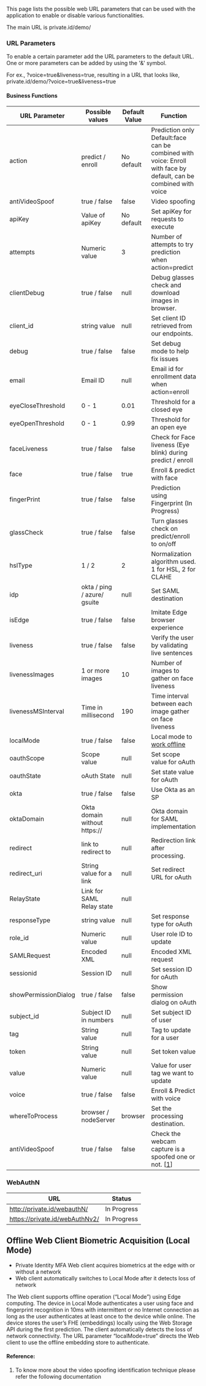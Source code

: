 This page lists the possible web URL parameters that can be used with the application to enable or disable various functionalities.

The main URL is private.id/demo/

### URL Parameters

To enable a certain parameter add the URL parameters to the default URL. One or more parameters can be added by using the '&' symbol.  

For ex., ?voice=true&liveness=true, resulting in a URL that looks like, private.id/demo/?voice=true&liveness=true

#### Business Functions

|URL Parameter | Possible values |Default Value|Function | 
|-----|----|---|-----|
|action|predict / enroll|No default|Prediction only Default:face can be combined with voice: Enroll with face by default, can be combined with voice|
|antiVideoSpoof|true / false|false|Video spoofing|
|apiKey| Value of apiKey|No default|Set apiKey for requests to execute|
|attempts|Numeric value|3|Number of attempts to try prediction when action=predict|
|clientDebug|true / false|null|Debug glasses check and download images in browser.|
|client_id|string value|null|Set client ID retrieved from our endpoints.|
|debug|true / false|false|Set debug mode to help fix issues|
|email|Email ID|null|Email id for enrollment data when action=enroll|
|eyeCloseThreshold| 0 - 1|0.01|Threshold for a closed eye|
|eyeOpenThreshold| 0 - 1|0.99|Threshold for an open eye|
|faceLiveness| true / false|false|Check for Face liveness (Eye blink) during predict / enroll|
|face| true / false|true|Enroll & predict with face|
|fingerPrint|true / false|false|Prediction using Fingerprint (In Progress)|
|glassCheck|true / false|false|Turn glasses check on predict/enroll to on/off|
|hslType|1 / 2|2|Normalization algorithm used. 1 for HSL, 2 for CLAHE|
|idp|okta / ping / azure/ gsuite|null|Set SAML destination|
|isEdge|true / false|false|Imitate Edge browser experience|
|liveness|true / false|false|Verify the user by validating live sentences|
|livenessImages| 1 or more images|10|Number of images to gather on face liveness|
|livenessMSInterval| Time in millisecond |190|Time interval between each image gather on face liveness|
|localMode|true / false|false|Local mode to [work offline](https://github.com/openinfer/PrivateIdentity/wiki/Client-URL-Parameters#offline-web-client-biometric-acquisition-local-mode)|
|oauthScope|Scope value|null|Set scope value for oAuth|
|oauthState|oAuth State|null|Set state value for oAuth|
|okta|true / false|false|Use Okta as an SP|
|oktaDomain|Okta domain without https://|null|Okta domain for SAML implementation|
|redirect|link to redirect to|null|Redirection link after processing.|
|redirect_uri|String value for a link|null|Set redirect URL for oAuth|
|RelayState| Link for SAML Relay state|null||
|responseType|string value|null|Set response type for oAuth|
|role_id|Numeric value|null|User role ID to update|
|SAMLRequest| Encoded XML|null|Encoded XML request|
|sessionid|Session ID|null|Set session ID for oAuth|
|showPermissionDialog|true / false|false|Show permission dialog on oAuth|
|subject_id|Subject ID in numbers|null|Set subject ID of user|
|tag|String value|null|Tag to update for a user|
|token|String value|null|Set token value|
|value|Numeric value|null|Value for user tag we want to update|
|voice|true / false|false|Enroll & Predict with voice|
|whereToProcess|browser / nodeServer|browser|Set the processing destination.|
|antiVideoSpoof|true / false|false|Check the webcam capture is a spoofed one or not. [[1](https://github.com/openinfer/PrivateIdentity/wiki/Client-URL-Parameters/_edit#reference)]|

### WebAuthN
|URL|Status|
|---|---|
|http://private.id/webauthN/|In Progress|
|https://private.id/webAuthNv2/|In Progress|

## Offline Web Client Biometric Acquisition (Local Mode)
* Private Identity MFA Web client acquires biometrics at the edge with or without a network 
* Web client automatically switches to Local Mode after it detects loss of network 

The Web client supports offline operation (“Local Mode”) using Edge computing. The device in Local Mode authenticates a user using face and fingerprint recognition in 10ms with intermittent or no Internet connection as long as the user authenticates at least once to the device while online. The device stores the user’s FHE (embeddings) locally using the Web Storage API during the first prediction. The client automatically detects the loss of network connectivity. The URL parameter “localMode=true” directs the Web client to use the offline embedding store to authenticate.

#### Reference:
1. To know more about the video spoofing identification technique please refer the following documentation